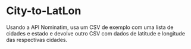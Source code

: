 # City-to-LatLon
Usando a API Nominatim, usa um CSV de exemplo com uma lista de cidades e estado e devolve outro CSV com dados de latitude e longitude das respectivas cidades.
